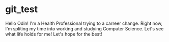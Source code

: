 # git_test
Hello Odin!
I'm a Health Professional trying to a carreer change. Right now, I'm spliting my time 
into working and studying Computer Science.
Let's see what life holds for me! 
Let's hope for the best!